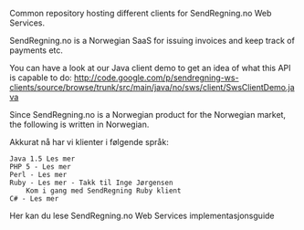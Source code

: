 Common repository hosting different clients for SendRegning.no Web Services.

SendRegning.no is a Norwegian SaaS for issuing invoices and keep track of payments etc.

You can have a look at our Java client demo to get an idea of what this API is capable to do: http://code.google.com/p/sendregning-ws-clients/source/browse/trunk/src/main/java/no/sws/client/SwsClientDemo.java

Since SendRegning.no is a Norwegian product for the Norwegian market, the following is written in Norwegian.

Akkurat nå har vi klienter i følgende språk:

    Java 1.5 Les mer
    PHP 5 - Les mer
    Perl - Les mer
    Ruby - Les mer - Takk til Inge Jørgensen
        Kom i gang med SendRegning Ruby klient 
    C# - Les mer 

Her kan du lese SendRegning.no Web Services implementasjonsguide 
